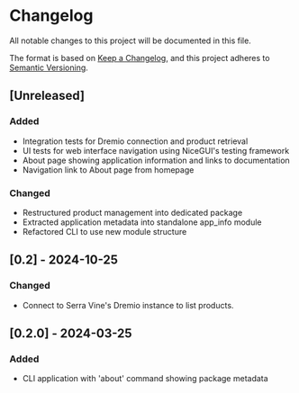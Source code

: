 # Changelog

All notable changes to this project will be documented in this file.

The format is based on [Keep a Changelog](https://keepachangelog.com/en/1.0.0/),
and this project adheres to [Semantic Versioning](https://semver.org/spec/v2.0.0.html).

## \[Unreleased\]

### Added

- Integration tests for Dremio connection and product retrieval
- UI tests for web interface navigation using NiceGUI's testing framework
- About page showing application information and links to documentation
- Navigation link to About page from homepage

### Changed

- Restructured product management into dedicated package
- Extracted application metadata into standalone app_info module
- Refactored CLI to use new module structure

## \[0.2\] - 2024-10-25

### Changed

- Connect to Serra Vine's Dremio instance to list products.

## \[0.2.0\] - 2024-03-25

### Added

- CLI application with 'about' command showing package metadata
